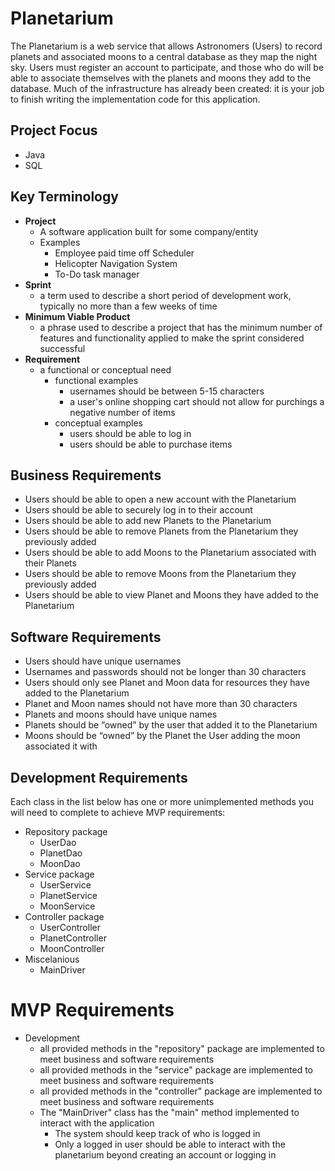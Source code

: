 
# Planetarium

The Planetarium is a web service that allows Astronomers (Users) to record planets and associated moons to a central database as they map the night sky. Users must register an account to participate, and those who do will be able to associate themselves with the planets and moons they add to the database. Much of the infrastructure has already been created: it is your job to finish writing the implementation code for this application.

## Project Focus
- Java
- SQL

## Key Terminology
- **Project**
  - A software application built for some company/entity
  - Examples
    - Employee paid time off Scheduler
    - Helicopter Navigation System
    - To-Do task manager
- **Sprint**
    - a term used to describe a short period of development work, typically no more than a few weeks of time
- **Minimum Viable Product**
    - a phrase used to describe a project that has the minimum number of features and functionality applied to make the sprint considered successful
- **Requirement**
    - a functional or conceptual need
        - functional examples
            - usernames should be between 5-15 characters
            - a user's online shopping cart should not allow for purchings a negative number of items
        - conceptual examples
            - users should be able to log in
            - users should be able to purchase items

## Business Requirements
- Users should be able to open a new account with the Planetarium
- Users should be able to securely log in to their account
- Users should be able to add new Planets to the Planetarium
- Users should be able to remove Planets from the Planetarium they previously added
- Users should be able to add Moons to the Planetarium associated with their Planets
- Users should be able to remove Moons from the Planetarium they previously added
- Users should be able to view Planet and Moons they have added to the Planetarium

## Software Requirements  
- Users should have unique usernames
- Usernames and passwords should not be longer than 30 characters
- Users should only see Planet and Moon data for resources they have added to the Planetarium
- Planet and Moon names should not have more than 30 characters
- Planets and moons should have unique names
- Planets should be “owned” by the user that added it to the Planetarium
- Moons should be “owned” by the Planet the User adding the moon associated it with

## Development Requirements
Each class in the list below has one or more unimplemented methods you will need to complete to achieve MVP requirements:
- Repository package
    - UserDao
    - PlanetDao
    - MoonDao
- Service package
    - UserService
    - PlanetService
    - MoonService
- Controller package
    - UserController
    - PlanetController
    - MoonController
- Miscelanious
    - MainDriver

# MVP Requirements
- Development
    - all provided methods in the "repository" package are implemented to meet business and software requirements
    - all provided methods in the "service" package are implemented to meet business and software requirements
    - all provided methods in the "controller" package are implemented to meet business and software requirements
    - The "MainDriver" class has the "main" method implemented to interact with the application
        - The system should keep track of who is logged in
        - Only a logged in user should be able to interact with the planetarium beyond creating an account or logging in
